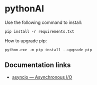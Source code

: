 # pythonAI

Use the following command to install:

``` pwsh
pip install -r requirements.txt
```

How to upgrade pip:

``` pwsh
python.exe -m pip install --upgrade pip
```

## Documentation links
* [asyncio — Asynchronous I/O](https://docs.python.org/3/library/asyncio.html)